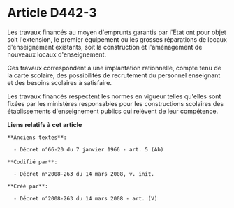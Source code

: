 # Article D442-3

Les travaux financés au moyen d'emprunts garantis par l'Etat ont pour objet soit l'extension, le premier équipement ou les
grosses réparations de locaux d'enseignement existants, soit la construction et l'aménagement de nouveaux locaux
d'enseignement.

Ces travaux correspondent à une implantation rationnelle, compte tenu de la carte scolaire, des possibilités de recrutement
du personnel enseignant et des besoins scolaires à satisfaire.

Les travaux financés respectent les normes en vigueur telles qu'elles sont fixées par les ministères responsables pour les
constructions scolaires des établissements d'enseignement publics qui relèvent de leur compétence.

**Liens relatifs à cet article**

	**Anciens textes**:

	  - Décret n°66-20 du 7 janvier 1966 - art. 5 (Ab)

	**Codifié par**:

	  - Décret n°2008-263 du 14 mars 2008, v. init.

	**Créé par**:

	  - Décret n°2008-263 du 14 mars 2008 - art. (V)
